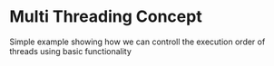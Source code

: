 # Multi Threading Concept
Simple example showing how we can controll the execution order of threads using basic functionality 
